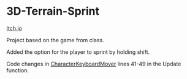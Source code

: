 # 3D-Terrain-Sprint

[Itch.io](https://tornifrog.itch.io/3d-terrain-sprint)

Project based on the game from class.

Added the option for the player to sprint by holding shift.

Code changes in [CharacterKeyboardMover](https://github.com/Tornifrog-Interactive/3D-Terrain-Sprint/blob/main/Assets/Scripts/1-player/CharacterKeyboardMover.cs) lines 41-49 in the Update function.
